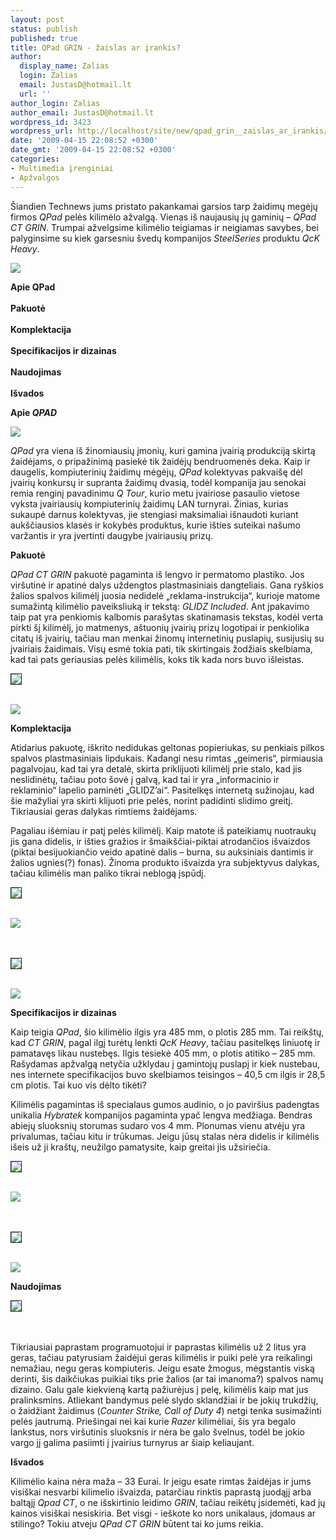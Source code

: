 ```yaml
---
layout: post
status: publish
published: true
title: QPad GRIN - žaislas ar įrankis?
author:
  display_name: Zalias
  login: Zalias
  email: JustasD@hotmail.lt
  url: ''
author_login: Zalias
author_email: JustasD@hotmail.lt
wordpress_id: 3423
wordpress_url: http://localhost/site/new/qpad_grin__zaislas_ar_irankis/
date: '2009-04-15 22:08:52 +0300'
date_gmt: '2009-04-15 22:08:52 +0300'
categories:
- Multimedia įrenginiai
- Apžvalgos
---
```

<p>Šiandien Technews jums pristato pakankamai garsios tarp žaidimų megėjų firmos <i>QPad</i> pelės kilimėlo ažvalgą. Vienas iš naujausių jų gaminių – <i>QPad CT GRIN</i>. Trumpai ažvelgsime kilimėlio teigiamas ir neigiamas savybes, bei palyginsime su kiek garsesniu švedų kompanijos <i>SteelSeries</i> produktu <i>QcK Heavy</i>. </p>
<p><img src="http://svarke.technews.lt/QpadGrin/Apzvalgalogo.jpg" /></p>
<p><b>Apie QPad</b><br />
<br /><b>Pakuotė</b><br />
<br /><b>Komplektacija</b><br />
<br /><b>Specifikacijos ir dizainas</b><br />
<br /><b>Naudojimas</b><br />
<br /><b>Išvados</b></p>
<p><b>Apie <i>QPAD</i></b></p>
<p><img src="http://svarke.technews.lt/QpadGrin/logo_qpad_grand.gif" /></p>
<p><i>QPad</i> yra viena iš žinomiausių įmonių, kuri gamina įvairią produkciją skirtą žaidėjams, o pripažinimą pasiekė tik žaidėjų bendruomenės deka. Kaip ir daugelis, kompiuterinių žaidimų mėgėjų,  <i>QPad</i> kolektyvas pakvaišę dėl įvairių konkursų ir supranta žaidimų dvasią, todėl kompanija jau senokai remia renginį pavadinimu <i>Q Tour</i>, kurio metu įvairiose pasaulio vietose vyksta įvairiausių kompiuterinių žaidimų LAN turnyrai. Žinias, kurias sukaupė darnus kolektyvas, jie stengiasi maksimaliai išnaudoti kuriant aukščiausios klasės ir kokybės produktus, kurie išties suteikai našumo varžantis ir yra įvertinti daugybe įvairiausių prizų.</p>
<p><b>Pakuotė</b></p>
<p><i>QPad CT GRIN</i> pakuotė pagaminta iš lengvo ir permatomo plastiko. Jos viršutinė ir apatinė dalys uždengtos plastmasiniais dangteliais. Gana ryškios žalios spalvos kilimėlį juosia nedidelė „reklama-instrukcija“, kurioje matome sumažintą kilimėlio paveiksliuką ir tekstą: <i>GLIDZ Included</i>. Ant įpakavimo taip pat yra penkiomis kalbomis parašytas skatinamasis tekstas, kodėl verta pirkti šį kilimėlį, jo  matmenys, aštuonių įvairių prizų logotipai ir penkiolika citatų iš įvairių, tačiau man menkai žinomų internetinių puslapių, susijusių su įvairiais žaidimais. Visų esmė tokia pati, tik skirtingais žodžiais skelbiama, kad tai pats geriausias pelės kilimėlis, koks tik kada nors buvo išleistas.</p>
<p><a class="ns" href="http://svarke.technews.lt/QpadGrin/Dideli/IMGP2288.jpg">
<div class="imgright"><img src="http://svarke.technews.lt/QpadGrin/Mazi/IMGP2288.jpg" border="1" /></div>
<p></a><a class="ns" href="http://svarke.technews.lt/QpadGrin/Dideli/IMGP2289.jpg"><br /><img src="http://svarke.technews.lt/QpadGrin/Mazi/IMGP2288.jpg" /><br /></a></p>
<p><b>Komplektacija</b></p>
<p>Atidarius pakuotę, iškrito nedidukas geltonas popieriukas, su penkiais pilkos spalvos plastmasiniais lipdukais. Kadangi nesu rimtas „geimeris“, pirmiausia pagalvojau, kad tai yra detalė, skirta priklijuoti kilimėlį prie stalo, kad jis neslidinėtų, tačiau poto šovė į galvą, kad tai ir yra „informacinio ir reklaminio“ lapelio paminėti „GLIDZ’ai“. Pasitelkęs internetą sužinojau, kad šie mažyliai yra skirti klijuoti prie pelės, norint padidinti slidimo greitį. Tikriausiai geras dalykas rimtiems žaidėjams.</p>
<p>Pagaliau išėmiau ir patį pelės kilimėlį. Kaip matote iš pateikiamų nuotraukų jis gana didelis, ir išties gražios ir šmaikščiai-piktai atrodančios išvaizdos (piktai besijuokiančio veido apatinė dalis – burna, su auksiniais dantimis ir žalios ugnies(?) fonas). Žinoma produkto išvaizda yra subjektyvus dalykas, tačiau kilimėlis man paliko tikrai neblogą įspūdį.</p>
<p><a class="ns" href="http://svarke.technews.lt/QpadGrin/Dideli/IMGP2290.jpg">
<div class="imgright"><img src="http://svarke.technews.lt/QpadGrin/Mazi/IMGP2290.jpg" border="1" /></div>
<p></a><a class="ns" href="http://svarke.technews.lt/QpadGrin/Dideli/IMGP2291.jpg"><br /><img src="http://svarke.technews.lt/QpadGrin/Mazi/IMGP2291.jpg" /><br /></a><br />
<br /><a class="ns" href="http://svarke.technews.lt/QpadGrin/Dideli/IMGP2292.jpg">
<div class="imgright"><img src="http://svarke.technews.lt/QpadGrin/Mazi/IMGP2292.jpg" border="1" /></div>
<p></a><a class="ns" href="http://svarke.technews.lt/QpadGrin/Dideli/IMGP2293.jpg"><br /><img src="http://svarke.technews.lt/QpadGrin/Mazi/IMGP2293.jpg" /><br /></a></p>
<p><b>Specifikacijos ir dizainas</b></p>
<p>Kaip teigia <i>QPad</i>, šio kilimėlio ilgis yra 485 mm, o plotis 285 mm. Tai reikštų, kad <i>CT GRIN</i>, pagal ilgį turėtų lenkti <i>QcK Heavy</i>, tačiau pasitelkęs liniuotę ir pamatavęs likau nustebęs. Ilgis tesiekė 405 mm, o plotis atitiko – 285 mm. Rašydamas apžvalgą netyčia užklydau į gamintojų puslapį ir kiek nustebau, nes internete specifikacijos buvo skelbiamos teisingos – 40,5 cm ilgis ir 28,5 cm plotis. Tai kuo vis dėlto tikėti?</p>
<p>Kilimėlis pagamintas iš specialaus gumos audinio, o jo paviršius padengtas unikalia <i>Hybratek</i> kompanijos pagaminta ypač lengva medžiaga. Bendras abiejų sluoksnių storumas sudaro vos 4 mm. Plonumas vienu atvėju yra privalumas, tačiau kitu ir trūkumas. Jeigu jūsų stalas nėra didelis ir kilimėlis išeis už ji kraštų, neužilgo pamatysite, kaip greitai jis užsiriečia.</p>
<p><a class="ns" href="http://svarke.technews.lt/QpadGrin/Dideli/IMGP2305.jpg">
<div class="imgright"><img src="http://svarke.technews.lt/QpadGrin/Mazi/IMGP2305.jpg" border="1" /></div>
<p></a><a class="ns" href="http://svarke.technews.lt/QpadGrin/Dideli/IMGP2297.jpg"><br /><img src="http://svarke.technews.lt/QpadGrin/Mazi/IMGP2297.jpg" /><br /></a><br />
<br /><a class="ns" href="http://svarke.technews.lt/QpadGrin/Dideli/IMGP2298.jpg">
<div class="imgright"><img src="http://svarke.technews.lt/QpadGrin/Mazi/IMGP2298.jpg" border="1" /></div>
<p></a><a class="ns" href="http://svarke.technews.lt/QpadGrin/Dideli/IMGP2295.jpg"><br /><img src="http://svarke.technews.lt/QpadGrin/Mazi/IMGP2295.jpg" /><br /></a></p>
<p><b>Naudojimas</b></p>
<p><a class="ns" href="http://svarke.technews.lt/QpadGrin/Dideli/IMGP2306.jpg">
<div class="imgright"><img src="http://svarke.technews.lt/QpadGrin/Mazi/IMGP2306.jpg" border="1" /></div>
<p></a><br />
<br />Tikriausiai paprastam programuotojui ir paprastas kilimėlis už 2 litus yra geras, tačiau patyrusiam žaidėjui geras kilimėlis ir puiki pelė yra reikalingi nemažiau, negu geras kompiuteris. Jeigu esate žmogus, mėgstantis viską derinti, šis daikčiukas puikiai tiks prie žalios (ar tai imanoma?) spalvos namų dizaino. Galu gale kiekvieną kartą pažiurėjus į pelę, kilimėlis kaip mat jus pralinksmins. Atliekant bandymus pelė slydo sklandžiai ir be jokių trukdžių, o žaidžiant žaidimus (<i>Counter Strike, Call of Duty 4</i>) netgi tenka susimažinti pelės jautrumą. Priešingai nei kai kurie <i>Razer</i> kilimėliai, šis yra begalo lankstus, nors viršutinis sluoksnis ir nėra be galo švelnus, todėl be jokio vargo jį galima pasiimti į įvairius turnyrus ar šiaip keliaujant.</p>
<p><b>Išvados</b></p>
<p>Kilimėlio kaina nėra maža – 33 Eurai. Ir jeigu esate rimtas žaidėjas ir jums visiškai nesvarbi kilimelio išvaizda, patarčiau rinktis paprastą juodąjį arba baltąjį <i>Qpad CT</i>, o ne išskirtinio leidimo <i>GRIN</i>, tačiau reikėtų įsidemėti, kad jų kainos visiškai nesiskiria. Bet visgi - ieškote ko nors unikalaus, įdomaus ar stilingo? Tokiu atveju <i>QPad CT GRIN</i> būtent tai ko jums reikia.</p>
